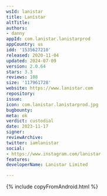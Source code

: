 ```yaml
---
wsId: lanistar
title: Lanistar
altTitle: 
authors:
- danny
appId: com.lanistar.lanistarprod
appCountry: us
idd: '1535627210'
released: 2020-11-04
updated: 2024-07-09
version: 2.0.64
stars: 3.3
reviews: 108
size: '117961728'
website: https://www.lanistar.com
repository: 
issue: 
icon: com.lanistar.lanistarprod.jpg
bugbounty: 
meta: ok
verdict: custodial
date: 2023-11-17
signer: 
reviewArchive: 
twitter: iamlanistar
social:
- https://www.instagram.com/lanistar
features: 
developerName: Lanistar Limited

---
```


{% include copyFromAndroid.html %}
